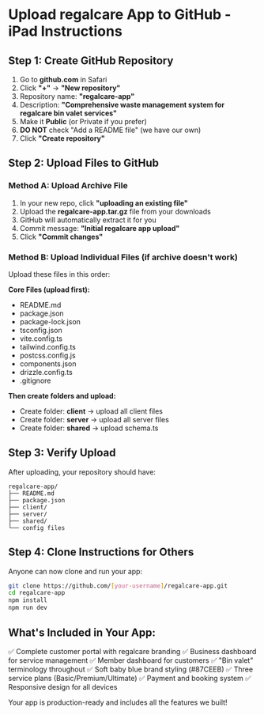 # Upload regalcare App to GitHub - iPad Instructions

## Step 1: Create GitHub Repository
1. Go to **github.com** in Safari
2. Click **"+"** → **"New repository"**
3. Repository name: **"regalcare-app"**
4. Description: **"Comprehensive waste management system for regalcare bin valet services"**
5. Make it **Public** (or Private if you prefer)
6. **DO NOT** check "Add a README file" (we have our own)
7. Click **"Create repository"**

## Step 2: Upload Files to GitHub

### Method A: Upload Archive File
1. In your new repo, click **"uploading an existing file"**
2. Upload the **regalcare-app.tar.gz** file from your downloads
3. GitHub will automatically extract it for you
4. Commit message: **"Initial regalcare app upload"**
5. Click **"Commit changes"**

### Method B: Upload Individual Files (if archive doesn't work)
Upload these files in this order:

**Core Files (upload first):**
- README.md
- package.json
- package-lock.json
- tsconfig.json
- vite.config.ts
- tailwind.config.ts
- postcss.config.js
- components.json
- drizzle.config.ts
- .gitignore

**Then create folders and upload:**
- Create folder: **client** → upload all client files
- Create folder: **server** → upload all server files  
- Create folder: **shared** → upload schema.ts

## Step 3: Verify Upload
After uploading, your repository should have:
```
regalcare-app/
├── README.md
├── package.json
├── client/
├── server/
├── shared/
└── config files
```

## Step 4: Clone Instructions for Others
Anyone can now clone and run your app:
```bash
git clone https://github.com/[your-username]/regalcare-app.git
cd regalcare-app
npm install
npm run dev
```

## What's Included in Your App:
✅ Complete customer portal with regalcare branding
✅ Business dashboard for service management
✅ Member dashboard for customers
✅ "Bin valet" terminology throughout
✅ Soft baby blue brand styling (#87CEEB)
✅ Three service plans (Basic/Premium/Ultimate)
✅ Payment and booking system
✅ Responsive design for all devices

Your app is production-ready and includes all the features we built!